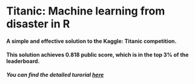 # Titanic: Machine learning from disaster in R


#### A simple and effective solution to the Kaggle: Titanic competition.  

#### This solution achieves 0.818 public score, which is in the top 3% of the leaderboard.   

**_You can find the detailed turorial [here](https://adilashkare.wordpress.com/2018/04/12/titanic-machine-learning-from-disaster-in-r/)_**



